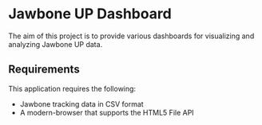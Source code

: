 # Jawbone UP Dashboard
The aim of this project is to provide various dashboards for visualizing and analyzing Jawbone UP data.

## Requirements
This application requires the following:
* Jawbone tracking data in CSV format
* A modern-browser that supports the HTML5 File API